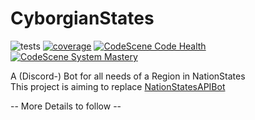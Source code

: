 # CyborgianStates

![tests](https://github.com/drehtisch/CyborgianStates/workflows/build%20and%20test/badge.svg) [![coverage](https://codecov.io/gh/drehtisch/CyborgianStates/branch/master/graph/badge.svg?token=E50I0AV6AE)](https://codecov.io/gh/drehtisch/CyborgianStates) [![CodeScene Code Health](https://codescene.io/projects/9282/status-badges/code-health)](https://codescene.io/projects/9282) [![CodeScene System Mastery](https://codescene.io/projects/9282/status-badges/system-mastery)](https://codescene.io/projects/9282)  

A (Discord-) Bot for all needs of a Region in NationStates  
This project is aiming to replace [NationStatesAPIBot](https://github.com/drehtisch/NationStatesAPIBot)

-- More Details to follow --
